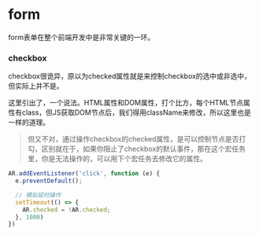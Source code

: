 # form

form表单在整个前端开发中是非常关键的一环。

### checkbox

checkbox很诡异，原以为checked属性就是来控制checkbox的选中或非选中，但实际上并不是。

这里引出了，一个说法。HTML属性和DOM属性，打个比方，每个HTML节点属性有class，但JS获取DOM节点后，我们得用className来修改，所以这里也是一样的道理。

> 但又不对，通过操作checkbox的checked属性，是可以控制节点是否打勾，区别就在于，如果你阻止了checkbox的默认事件，那在这个宏任务里，你是无法操作的，可以用下个宏任务去修改它的属性。

```js
AR.addEventListener('click', function (e) {
  e.preventDefault();

  // 模拟延时操作
  setTimeout(() => {
    AR.checked = !AR.checked;
  }, 1000)
})
```